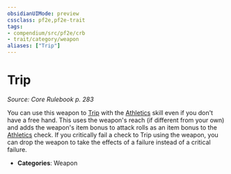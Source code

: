 ```yaml
---
obsidianUIMode: preview
cssclass: pf2e,pf2e-trait
tags:
- compendium/src/pf2e/crb
- trait/category/weapon
aliases: ["Trip"]
---
```

# Trip  
*Source: Core Rulebook p. 283*  

You can use this weapon to [Trip](Reference/Rules/Actions/trip.md) with the [Athletics](skills.md#Athletics) skill even if you don't have a free hand. This uses the weapon's reach (if different from your own) and adds the weapon's item bonus to attack rolls as an item bonus to the [Athletics](skills.md#Athletics) check. If you critically fail a check to Trip using the weapon, you can drop the weapon to take the effects of a failure instead of a critical failure.

- **Categories**: Weapon